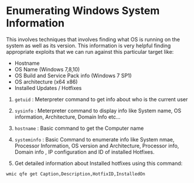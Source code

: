 # Enumerating Windows System Information

This involves techniques that involves finding what OS is running on the system as well as its version. This information is very helpful finding appropriate exploits that we can run against this particular target like:
- Hostname 
- OS Name (Windows 7,8,10)
- OS Build and Service Pack info (Windows 7 SP1)
- OS architecture (x64 x86)
- Installed Updates / Hotfixes

1. `getuid` : Meterpreter command to get info about who is the current user
2. `sysinfo` : Meterpreter command to display info like System name, OS information, Architecture, Domain Info etc...

3. `hostname` : Basic command to get the Computer name
4. `systeminfo` : Basic Command to enumerate info like System nmae, Processor Information, OS version and Architecture, Processor info, Domain info , IP configuration and ID of installed Hotfixes.

5. Get detailed information about Installed hotfixes using this command:

```
wmic qfe get Caption,Description,HotfixID,InstalledOn 
```
 